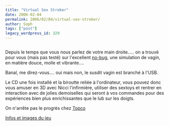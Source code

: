 ```yaml
---
title: "Virtual Sex Stroker"
date: 2006-02-04
permalink: 2006/02/04/virtual-sex-stroker/
author: Soph
tags: ["post"]
legacy_wordpress_id: 329
---
```


<img src="https://64k.be/wp-content/uploads/2006/jeux/plugplay.jpg" alt="" />

Depuis le temps que vous nous parlez de votre main droite..... on a trouvé pour vous (mais pas testé) sur l'excellent [no-bug](http://www.no-bug.net/index.php), une simulation de vagin, en matière douce, molle et vibrante....

<!-- excerpt -->

Banal, me direz-vous.... oui mais non, le susdit vagin est branché à l'USB.

Le CD une fois installé et la biroutte reliée à l'ordinateur, vous pouvez donc vous amuser en 3D avec Nicci l'infirmière, utiliser des sextoys et rentrer en interaction avec de jolies demoiselles qui seront à vos commandes pour des expériences bien plus enrichissantes que le lub sur les doigts.

On n'arrête pas le progrès chez [Topco](http://www.topcosales.us/pub/new_products.php)

[Infos et images du jeu](http://www.topcosales.us/newproducts/virtualsexstroker.htm)
